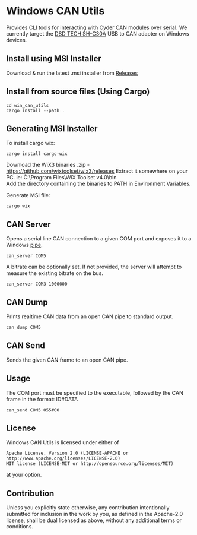 # Windows CAN Utils

Provides CLI tools for interacting with Cyder CAN modules over serial. We currently target the [DSD TECH SH-C30A](https://www.deshide.com/product-details_SH-C30A.html) USB to CAN adapter on Windows devices.

## Install using MSI Installer
Download & run the latest .msi installer from [Releases](https://github.com/Cyborg-Dynamics-Engineering/win-can-utils/releases)

## Install from source files (Using Cargo)
```
cd win_can_utils
cargo install --path .
```

## Generating MSI Installer
To install cargo wix:
```
cargo install cargo-wix
```

Download the WiX3 binaries .zip - https://github.com/wixtoolset/wix3/releases
Extract it somewhere on your PC. ie: C:\Program Files\WiX Toolset v4.0\bin\
Add the directory containing the binaries to PATH in Environment Variables.

Generate MSI file:
```
cargo wix
```

## CAN Server
Opens a serial line CAN connection to a given COM port and exposes it to a Windows [pipe](https://learn.microsoft.com/en-us/windows/win32/ipc/pipes).
```
can_server COM5
```

A bitrate can be optionally set. If not provided, the server will attempt to measure the existing bitrate on the bus.
```
can_server COM3 1000000
```


## CAN Dump
Prints realtime CAN data from an open CAN pipe to standard output.
```
can_dump COM5
```


## CAN Send
Sends the given CAN frame to an open CAN pipe.

## Usage
The COM port must be specified to the executable, followed by the CAN frame in the format: ID#DATA
```
can_send COM5 055#00
```

## License
Windows CAN Utils is licensed under either of

    Apache License, Version 2.0 (LICENSE-APACHE or http://www.apache.org/licenses/LICENSE-2.0)
    MIT license (LICENSE-MIT or http://opensource.org/licenses/MIT)

at your option.


## Contribution
Unless you explicitly state otherwise, any contribution intentionally submitted for inclusion in the work by you, as defined in the Apache-2.0 license, shall be dual licensed as above, without any additional terms or conditions.
